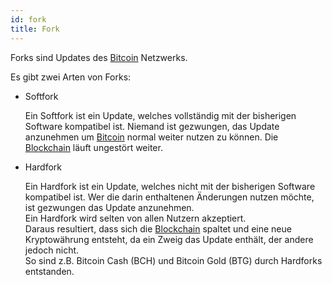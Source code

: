 ```yaml
---
id: fork
title: Fork
---
```


Forks sind Updates des [Bitcoin](../b/bitcoin) Netzwerks.

Es gibt zwei Arten von Forks:

- Softfork

  Ein Softfork ist ein Update, welches vollständig mit der bisherigen Software kompatibel ist. Niemand ist gezwungen, das Update anzunehmen um [Bitcoin](../b/bitcoin) normal weiter nutzen zu können. Die [Blockchain](../b/blockchain) läuft ungestört weiter.

- Hardfork

  Ein Hardfork ist ein Update, welches nicht mit der bisherigen Software kompatibel ist. Wer die darin enthaltenen Änderungen nutzen möchte, ist gezwungen das Update anzunehmen.  
  Ein Hardfork wird selten von allen Nutzern akzeptiert.  
  Daraus resultiert, dass sich die [Blockchain](../b/blockchain) spaltet und eine neue Kryptowährung entsteht, da ein Zweig das Update enthält, der andere jedoch nicht.  
  So sind z.B. Bitcoin Cash (BCH) und Bitcoin Gold (BTG) durch Hardforks entstanden.

